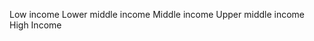 <!-- Group GDP Breakdown -->
Low income
Lower middle income
Middle income
Upper middle income
High Income
